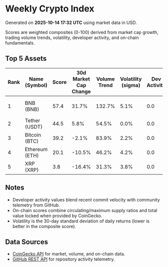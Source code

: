 # Weekly Crypto Index

Generated on **2025-10-14 17:32 UTC** using market data in USD.

Scores are weighted composites (0-100) derived from market cap growth, trading volume trends, volatility, developer activity, and on-chain fundamentals.

## Top 5 Assets

| Rank | Name (Symbol) | Score | 30d Market Cap Change | Volume Trend | Volatility (sigma) | Dev Activity | On-Chain | GitHub |
| --- | --- | --- | --- | --- | --- | --- | --- | --- |
| 1 | BNB (BNB) | 57.4 | 31.7% | 132.7% | 5.1% | 0.0 | 24.1 | https://github.com/binance-exchange/binance-official-api-docs |
| 2 | Tether (USDT) | 44.5 | 5.8% | 54.5% | 0.0% | 0.0 | 100.0 | - |
| 3 | Bitcoin (BTC) | 39.2 | -2.1% | 83.9% | 2.2% | 0.0 | 87.3 | https://github.com/bitcoin/bitcoin |
| 4 | Ethereum (ETH) | 20.1 | -10.5% | 46.2% | 4.2% | 0.0 | 100.0 | https://github.com/ethereum/go-ethereum |
| 5 | XRP (XRP) | 3.8 | -16.4% | 31.3% | 3.8% | 0.0 | 0.0 | https://github.com/ripple/rippled |

## Notes

- Developer activity values blend recent commit velocity with community telemetry from GitHub.
- On-chain scores combine circulating/maximum supply ratios and total value locked when provided by CoinGecko.
- Volatility is the 30-day standard deviation of daily returns (lower is better in the composite score).

## Data Sources

- [CoinGecko API](https://www.coingecko.com/en/api) for market, volume, and on-chain data.
- [GitHub REST API](https://docs.github.com/en/rest) for repository activity telemetry.
